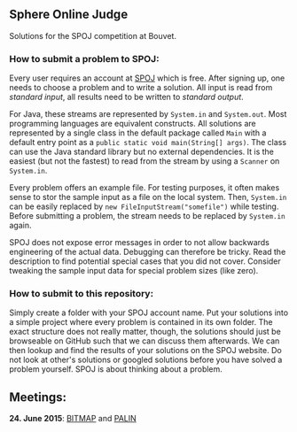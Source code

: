 ## Sphere Online Judge
Solutions for the SPOJ competition at Bouvet.

### How to submit a problem to SPOJ:

Every user requires an account at [SPOJ](http://www.spoj.com) which is free. After signing up, one needs to choose a problem and to write a solution. All input is read from *standard input*, all results need to be written to *standard output*.

For Java, these streams are represented by `System.in` and `System.out`. Most programming languages are equivalent constructs. All solutions are represented by a single class in the default package called `Main` with a default entry point as a `public static void main(String[] args)`. The class can use the Java standard library but no external dependencies. It is the easiest (but not the fastest) to read from the stream by using a `Scanner` on `System.in`.

Every problem offers an example file. For testing purposes, it often makes sense to stor the sample input as a file on the local system. Then, `System.in` can be easily replaced by `new FileInputStream("somefile")` while testing. Before submitting a problem, the stream needs to be replaced by `System.in` again.

SPOJ does not expose error messages in order to not allow backwards engineering of the actual data. Debugging can therefore be tricky. Read the description to find potential special cases that you did not cover. Consider tweaking the sample input data for special problem sizes (like zero).

### How to submit to this repository:

Simply create a folder with your SPOJ account name. Put your solutions into a simple project where every problem is contained in its own folder. The exact structure does not really matter, though, the solutions should just be browseable on GitHub such that we can discuss them afterwards. We can then lookup and find the results of your solutions on the SPOJ website. Do not look at other's solutions or googled solutions before you have solved a problem yourself. SPOJ is about thinking about a problem.

## Meetings:

**24. June 2015**: [BITMAP](http://www.spoj.com/problems/BITMAP/) and [PALIN](http://www.spoj.com/problems/PALIN/) 
